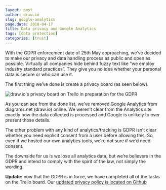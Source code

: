 ```yaml
---
layout: post
author: draw.io
slug: google-analytics
page.date: 2018-04-17
title: Data privacy and Google Analytics
tags: [data protection]
categories: [trust]
---
```


With the GDPR enforcement date of 25th May approaching, we’ve decided to make our privacy and data handling process as public and open as possible. Virtually all companies hide behind fuzzy text like “we employ industry standard practices”. They give you no idea whether your personal data is secure or who can use it.

The first thing we’ve done is create a privacy board (as seen below).

<img src="/assets/img/blog/drawio-google-analytics-privacy-board.png" style="width=100%;max-width:500px;height:auto;" alt="draw.io's privacy board on Trello in preparation for the GDPR">

As you can see from the done list, we’ve removed Google Analytics from diagrams.net (draw.io) online. We weren’t clear from the Analytics site exactly how the data collected is processed and Google is unlikely to ever present those details.

The other problem with any kind of analytics/tracking is GDPR isn’t clear whether you need explicit consent from a user before allowing this. So, even if we hosted our own analytics tools, we’re not sure if we’d need consent.

The downside for us is we lose all analytics data, but we’re believers in the GDPR and intend to comply with the spirit of the law, not simply the wording.

**Update:** now that the GDPR is in force, we have completed all of the tasks on the Trello board. Our [updated privacy policy is located on Github]((https://github.com/jgraph/www.diagrams.net-source/blob/release/trust/index.md))

